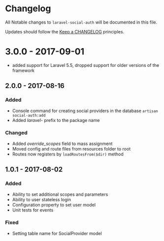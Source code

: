 # Changelog

All Notable changes to `laravel-social-auth` will be documented in this file.

Updates should follow the [Keep a CHANGELOG](http://keepachangelog.com/) principles.

# 3.0.0 - 2017-09-01
- added support for Laravel 5.5, dropped support for older versions of the framework

## 2.0.0 - 2017-08-16

### Added
- Console command for creating social providers in the database `artisan social-auth:add`
- Added _laravel-_ prefix to the package name

### Changed
- Added _override_scopes_ field to mass assignment
- Moved config and route files from resources folder to root
- Routes now registers by `loadRoutesFrom($dir)` method

## 1.0.1 - 2017-08-02

### Added
- Ability to set additional scopes and parameters
- Ability to user stateless login
- Configuration property to set user model
- Unit tests for events

### Fixed
- Setting table name for SocialProvider model
